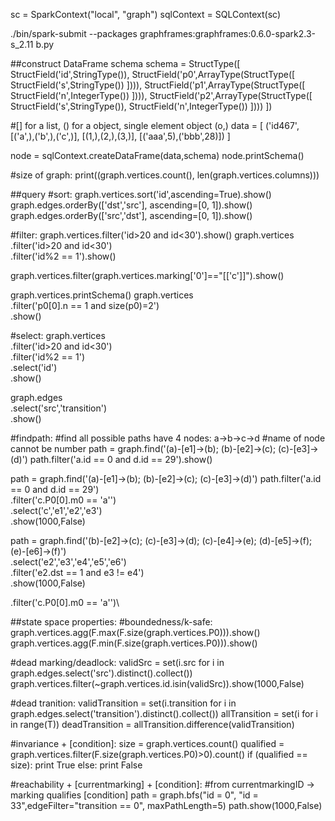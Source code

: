 sc = SparkContext("local", "graph")
sqlContext = SQLContext(sc)

./bin/spark-submit --packages graphframes:graphframes:0.6.0-spark2.3-s_2.11 b.py

##construct DataFrame schema
schema  = StructType([
StructField('id',StringType()),
StructField('p0',ArrayType(StructType([
        StructField('s',StringType())
        ]))),
StructField('p1',ArrayType(StructType([
        StructField('n',IntegerType())
        ]))),
StructField('p2',ArrayType(StructType([
        StructField('s',StringType()),
        StructField('n',IntegerType())
        ])))
])

#[] for a list, () for a object, single element object (o,)
data = [
('id467', [('a',),('b',),('c',)], [(1,),(2,),(3,)], [('aaa',5),('bbb',28)])
]

node = sqlContext.createDataFrame(data,schema)
node.printSchema()

#size of graph:
print((graph.vertices.count(), len(graph.vertices.columns)))


##query
#sort:
graph.vertices.sort('id',ascending=True).show()
graph.edges.orderBy(['dst','src'], ascending=[0, 1]).show()
graph.edges.orderBy(['src','dst'], ascending=[0, 1]).show()

#filter:
graph.vertices.filter('id>20 and id<30').show()
graph.vertices\
.filter('id>20 and id<30')\
.filter('id%2 == 1').show()

graph.vertices.filter(graph.vertices.marking['0']=="[['c']]").show()

graph.vertices.printSchema()
graph.vertices\
.filter('p0[0].n == 1 and size(p0)=2')\
.show()

#select:
graph.vertices\
.filter('id>20 and id<30')\
.filter('id%2 == 1')\
.select('id')\
.show()

graph.edges\
.select('src','transition')\
.show()

#findpath:
#find all possible paths have 4 nodes: a->b->c->d
#name of node cannot be number
path = graph.find('(a)-[e1]->(b); (b)-[e2]->(c); (c)-[e3]->(d)')
path.filter('a.id == 0 and d.id == 29').show()

path = graph.find('(a)-[e1]->(b); (b)-[e2]->(c); (c)-[e3]->(d)')
path.filter('a.id == 0 and d.id == 29')\
.filter('c.P0[0].m0 == \'a\'')\
.select('c','e1','e2','e3')\
.show(1000,False)

path = graph.find('(b)-[e2]->(c); (c)-[e3]->(d); (c)-[e4]->(e); (d)-[e5]->(f); (e)-[e6]->(f)')\
.select('e2','e3','e4','e5','e6')\
.filter('e2.dst == 1 and e3 != e4')\
.show(1000,False)

.filter('c.P0[0].m0 == \'a\'')\

##state space properties:
#boundedness/k-safe:
graph.vertices.agg(F.max(F.size(graph.vertices.P0))).show()
graph.vertices.agg(F.min(F.size(graph.vertices.P0))).show()

#dead marking/deadlock:
validSrc = set(i.src for i in graph.edges.select('src').distinct().collect())
graph.vertices.filter(~graph.vertices.id.isin(validSrc)).show(1000,False)

#dead tranition:
validTransition = set(i.transition for i in graph.edges.select('transition').distinct().collect())
allTransition = set(i for i in range(T))
deadTransition = allTransition.difference(validTransition)

#invariance + [condition]:
size = graph.vertices.count()
qualified = graph.vertices.filter(F.size(graph.vertices.P0)>0).count()
if (qualified == size):
    print True
else:
    print False

#reachability + [currentmarking] + [condition]:
#from currentmarkingID -> marking qualifies [condition]
path = graph.bfs("id = 0", "id = 33",edgeFilter="transition == 0", maxPathLength=5)
path.show(1000,False)
